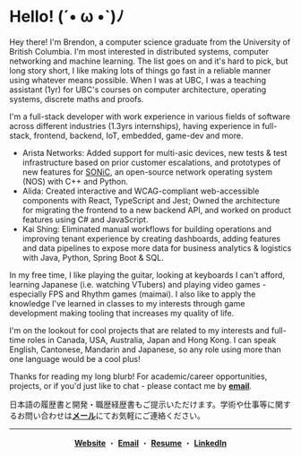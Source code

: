 <h1 color="white"> Hello! (´• ω •`)ﾉ </h1>

Hey there! I'm Brendon, a computer science graduate from the University of British Columbia. I'm most interested in distributed systems, computer networking and machine learning. The list goes on and it's hard to pick, but long story short, I like making lots of things go fast in a reliable manner using whatever means possible. When I was at UBC, I was a teaching assistant (1yr) for UBC's courses on computer architecture, operating systems, discrete maths and proofs.

I'm a full-stack developer with work experience in various fields of software across different industries (1.3yrs internships), having experience in full-stack, frontend, backend, IoT, embedded, game-dev and more. 
* Arista Networks: Added support for multi-asic devices, new tests & test infrastructure based on prior customer escalations, and prototypes of new features for [SONiC]([url](https://github.com/sonic-net/SONiC)), an open-source network operating system (NOS) with C++ and Python.
* Alida: Created interactive and WCAG-compliant web-accessible components with React, TypeScript and Jest; Owned the architecture for migrating the frontend to a new backend API, and worked on product features using C# and JavaScript.
* Kai Shing: Eliminated manual workflows for building operations and improving tenant experience by creating dashboards, adding features and data pipelines to expose more data for business analytics & logistics with Java, Python, Spring Boot & SQL.

In my free time, I like playing the guitar, looking at keyboards I can't afford, learning Japanese (i.e. watching VTubers) and playing video games - especially FPS and Rhythm games (maimai). I also like to apply the knowledge I've learned in classes to my interests through game development making tooling that increases my quality of life.

I'm on the lookout for cool projects that are related to my interests and full-time roles in Canada, USA, Australia, Japan and Hong Kong. I can speak English, Cantonese, Mandarin and Japanese, so any role using more than one language would be a cool plus!

Thanks for reading my long blurb! For academic/career opportunities, projects, or if you'd just like to chat - please contact me by [**email**](mailto:contact@brendontsim.com).

日本語の履歴書と開発・職歴経歴書もご提示いただけます。学術や仕事等に関するお問い合わせは[**メール**](mailto:japan@brendontsim.com)にてお気軽にご連絡ください。

--------
<div align="center">
  <a target="_blank" href="https://brendontsim.com/"><b>Website</b></a>
  ・
  <a target="_blank" href="mailto:contact@brendontsim.com"><b>Email</b></a>
  ・
  <a target="_blank" href="https://brendontsim.com/resume.pdf"><b>Resume</b></a>
  ・
  <a target="_blank" href="https://www.linkedin.com/in/brendontsim/"><b>LinkedIn</b></a>
</div>
